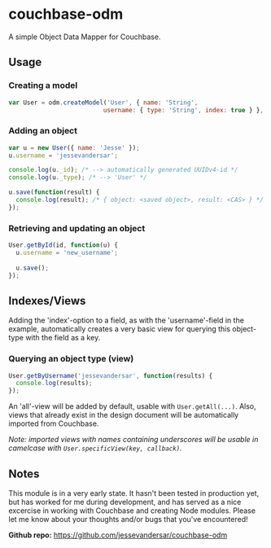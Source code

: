 couchbase-odm
=============

A simple Object Data Mapper for Couchbase.

Usage
-----

### Creating a model
```javascript
var User = odm.createModel('User', { name: 'String',
						  username: { type: 'String', index: true } }, couchbase_connection);
```

### Adding an object
```javascript
var u = new User({ name: 'Jesse' });
u.username = 'jessevandersar';

console.log(u._id); /* --> automatically generated UUIDv4-id */
console.log(u._type); /* --> 'User' */

u.save(function(result) {
  console.log(result); /* { object: <saved object>, result: <CAS> } */
});
```

### Retrieving and updating an object
```javascript
User.getById(id, function(u) {
  u.username = 'new_username';
	
  u.save();
});
```

Indexes/Views
-------------

Adding the 'index'-option to a field, as with the 'username'-field in the example, automatically creates a very basic view for querying this object-type with the field as a key.

### Querying an object type (view)
```javascript
User.getByUsername('jessevandersar', function(results) {
  console.log(results);
});
```

An 'all'-view will be added by default, usable with `User.getAll(...)`.
Also, views that already exist in the design document will be automatically imported from Couchbase.

_Note: imported views with names containing underscores will be usable in camelcase with `User.specificView(key, callback)`._

Notes
-----

This module is in a very early state. It hasn't been tested in production yet, but has worked for me during development, and has served as a nice excercise in working with Couchbase and creating Node modules.
Please let me know about your thoughts and/or bugs that you've encountered!

**Github repo:** https://github.com/jessevandersar/couchbase-odm